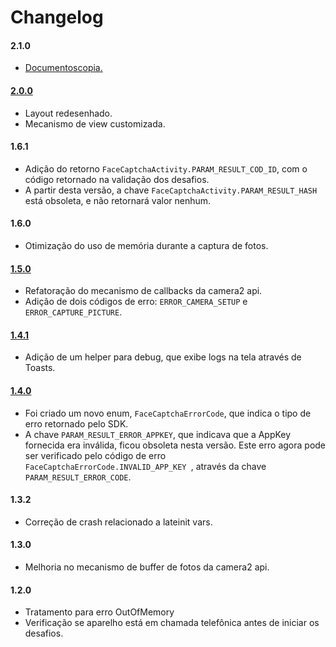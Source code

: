 # Changelog

#### 2.1.0
- [Documentoscopia.](Documentscopy-Usage.md)

#### [2.0.0](Migration-Guide-2.0.0.md)
- Layout redesenhado.
- Mecanismo de view customizada.

#### 1.6.1
- Adição do retorno `FaceCaptchaActivity.PARAM_RESULT_COD_ID`, com o código retornado na validação dos desafios.
- A partir desta versão, a chave `FaceCaptchaActivity.PARAM_RESULT_HASH` está obsoleta, e não retornará valor nenhum.

#### 1.6.0
- Otimização do uso de memória durante a captura de fotos.

#### [1.5.0](Migration-Guide-1.5.0.md)
- Refatoração do mecanismo de callbacks da camera2 api.
- Adição de dois códigos de erro: `ERROR_CAMERA_SETUP` e `ERROR_CAPTURE_PICTURE`.

#### [1.4.1](Migration-Guide-1.4.1.md)
- Adição de um helper para debug, que exibe logs na tela através de Toasts.

#### [1.4.0](Migration-Guide-1.4.0.md)
- Foi criado um novo enum, `FaceCaptchaErrorCode`, que indica o tipo de erro retornado pelo SDK.
- A chave `PARAM_RESULT_ERROR_APPKEY`, que indicava que a AppKey fornecida era inválida, ficou obsoleta nesta versão. Este erro agora pode ser verificado pelo código de erro `FaceCaptchaErrorCode.INVALID_APP_KEY `, através da chave `PARAM_RESULT_ERROR_CODE`.

#### 1.3.2
- Correção de crash relacionado a lateinit vars.

#### 1.3.0
- Melhoria no mecanismo de buffer de fotos da camera2 api.

#### 1.2.0
- Tratamento para erro OutOfMemory
- Verificação se aparelho está em chamada telefônica antes de iniciar os desafios.
